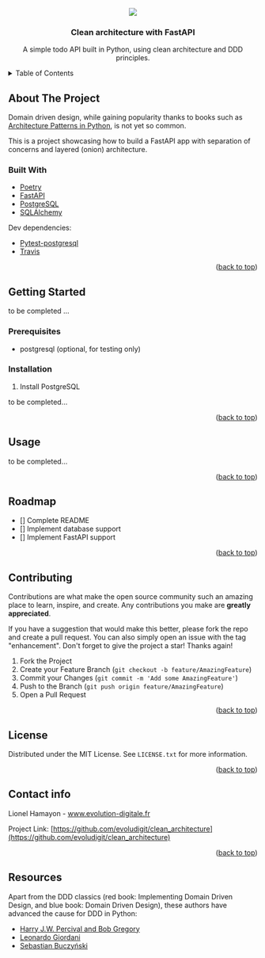 <!-- PROJECT SHIELDS -->
<p align="center">
<img src="https://app.travis-ci.com/evoludigit/clean_fastapi.svg?branch=main">
</p>
<!-- PROJECT LOGO -->
  <h3 align="center">Clean architecture with FastAPI</h3>

  <p align="center">
    A simple todo API built in Python, using clean architecture and DDD
    principles.
  </p>
</div>

<!-- TABLE OF CONTENTS -->
<details>
  <summary>Table of Contents</summary>
  <ol>
    <li>
      <a href="#about-the-project">About The Project</a>
      <ul>
        <li><a href="#built-with">Built With</a></li>
      </ul>
    </li>
    <li>
      <a href="#getting-started">Getting Started</a>
      <ul>
        <li><a href="#prerequisites">Prerequisites</a></li>
        <li><a href="#installation">Installation</a></li>
      </ul>
    </li>
    <li><a href="#usage">Usage</a></li>
    <li><a href="#roadmap">Roadmap</a></li>
    <li><a href="#contributing">Contributing</a></li>
    <li><a href="#license">License</a></li>
    <li><a href="#contact">Contact</a></li>
    <li><a href="#acknowledgments">Acknowledgments</a></li>
  </ol>
</details>

<!-- ABOUT THE PROJECT -->

## About The Project

Domain driven design, while gaining popularity thanks to books such as
[Architecture Patterns in Python](https://www.cosmicpython.com), is not yet so common.

This is a project showcasing how to build a FastAPI app with separation of
concerns and layered (onion) architecture.

### Built With

- [Poetry](https://python-poetry.org)
- [FastAPI](https://fastapi.tiangolo.com/)
- [PostgreSQL](https://www.postgresql.org/)
- [SQLAlchemy](https://www.sqlalchemy.org)

Dev dependencies:

- [Pytest-postgresql](https://pytest-pgsql.readthedocs.io/en/latest/)
- [Travis](https://www.travis-ci.com)

<p align="right">(<a href="#top">back to top</a>)</p>

<!-- GETTING STARTED -->

## Getting Started

to be completed …

### Prerequisites

- postgresql (optional, for testing only)

### Installation

1. Install PostgreSQL

to be completed…

<p align="right">(<a href="#top">back to top</a>)</p>

<!-- USAGE EXAMPLES -->

## Usage

to be completed…

<p align="right">(<a href="#top">back to top</a>)</p>

<!-- ROADMAP -->

## Roadmap

- [] Complete README
- [] Implement database support
- [] Implement FastAPI support

<p align="right">(<a href="#top">back to top</a>)</p>

<!-- CONTRIBUTING -->

## Contributing

Contributions are what make the open source community such an amazing place to learn, inspire, and create. Any contributions you make are **greatly appreciated**.

If you have a suggestion that would make this better, please fork the repo and create a pull request. You can also simply open an issue with the tag "enhancement".
Don't forget to give the project a star! Thanks again!

1. Fork the Project
2. Create your Feature Branch (`git checkout -b feature/AmazingFeature`)
3. Commit your Changes (`git commit -m 'Add some AmazingFeature'`)
4. Push to the Branch (`git push origin feature/AmazingFeature`)
5. Open a Pull Request

<p align="right">(<a href="#top">back to top</a>)</p>

<!-- LICENSE -->

## License

Distributed under the MIT License. See `LICENSE.txt` for more information.

<p align="right">(<a href="#top">back to top</a>)</p>

<!-- CONTACT -->

## Contact info

Lionel Hamayon - www.evolution-digitale.fr

Project Link: [https://github.com/evoludigit/clean_architecture](https://github.com/evoludigit/clean_architecture)

<p align="right">(<a href="#top">back to top</a>)</p>

<!-- ACKNOWLEDGMENTS -->

## Resources

Apart from the DDD classics (red book: Implementing Domain Driven Design, and
blue book: Domain Driven Design), these authors have advanced the cause for DDD
in Python:

- [Harry J.W. Percival and Bob Gregory](https://www.cosmicpython.com/)
- [Leonardo Giordani](https://leanpub.com/clean-architectures-in-python)
- [Sebastian Buczyński](https://breadcrumbscollector.tech/)
